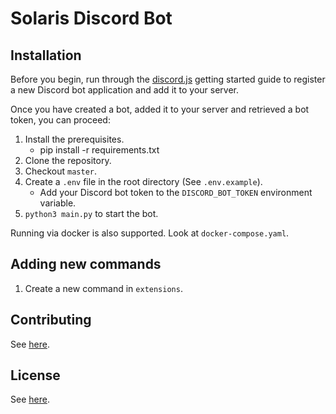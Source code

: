# Solaris Discord Bot

## Installation

Before you begin, run through the [discord.js](https://discordjs.guide/preparations/setting-up-a-bot-application.html#creating-your-bot) getting started guide to register a new Discord bot application and add it to your server.

Once you have created a bot, added it to your server and retrieved a bot token, you can proceed:

1. Install the prerequisites.
    - pip install -r requirements.txt
2. Clone the repository.
3. Checkout `master`.
4. Create a `.env` file in the root directory (See `.env.example`).
    - Add your Discord bot token to the `DISCORD_BOT_TOKEN` environment variable.
6. `python3 main.py` to start the bot.

Running via docker is also supported. Look at `docker-compose.yaml`.

## Adding new commands

1. Create a new command in `extensions`.


## Contributing
See [here](CONTRIBUTING.md).

## License
See [here](LICENSE).
